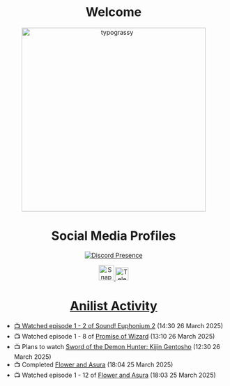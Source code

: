 <div align="center">

# Welcome
<a href="https://github.com/kawarimidoll/typograssy">
    <img alt="typograssy" src="https://typograssy.deno.dev/api?text=%E3%82%88%E3%81%86%E3%81%93%E3%81%9D%E3%81%BF%E3%81%AA%E3%81%95%E3%82%93%20-%20Sheby--&&l0=none&l1=82d9d0&l2=027353&l3=038c4c&l4=01402e&bg=none&frame=none&speed=100&comment=" width="421.99">
</a>

</div>

<div align="center">

# Social Media Profiles

[![Discord Presence](https://lanyard.cnrad.dev/api/612532963938271232)](https://discord.com/users/612532963938271232)


<a href="https://www.snapchat.com/add/a.sheby" title="Snapchat Profile">
    <img src="https://www.freepnglogos.com/uploads/snapchat-logo-png-0.png" width="35" alt="Snapchat Logo" />


<a href="https://t.me/ASheby" title="Telegram Profile">
    <img src="https://www.freepnglogos.com/uploads/telegram-logo-png-0.png" width="30" alt="Telegram Logo" />


</div>

<div align="center">

# Anilist Activity

</div>

<!-- ANILIST_ACTIVITY:start -->

-   📺 Watched episode 1 - 2 of [Sound! Euphonium 2](https://anilist.co/anime/21460) (14:30 26 March 2025)
-   📺 Watched episode 1 - 8 of [Promise of Wizard](https://anilist.co/anime/170916) (13:10 26 March 2025)
-   📺 Plans to watch [Sword of the Demon Hunter: Kijin Gentosho](https://anilist.co/anime/143598) (12:30 26 March 2025)
-   📺 Completed [Flower and Asura](https://anilist.co/anime/178022) (18:04 25 March 2025)
-   📺 Watched episode 1 - 12 of [Flower and Asura](https://anilist.co/anime/178022) (18:03 25 March 2025)

<!-- ANILIST_ACTIVITY:end -->

